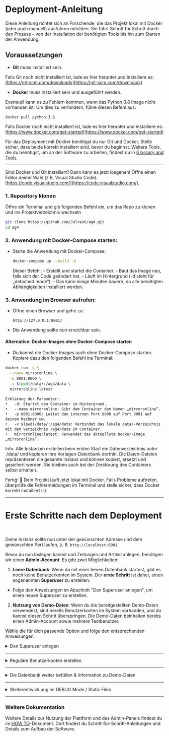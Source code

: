 # Deployment-Anleitung

Diese Anleitung richtet sich an Forschende, die das Projekt lokal mit Docker (oder auch manuell) ausführen möchten. Sie führt Schritt für Schritt durch den Prozess – von der Installation der benötigten Tools bis hin zum Starten der Anwendung.

## Voraussetzungen

- **Git** muss installiert sein.

Falls Git noch nicht installiert ist, lade es hier herunter und installiere es:  
[https://git-scm.com/downloads](https://git-scm.com/downloads)

- **Docker** muss installiert sein und ausgeführt werden.

Eventuell kann es zu Fehlern kommen, wenn das Python 3.8 Image nicht vorhanden ist. Um dies zu verhindern, führe diesen Befehl aus:
```
docker pull python:3.8
```


Falls Docker noch nicht installiert ist, lade es hier herunter und installiere es:  
[https://www.docker.com/get-started](https://www.docker.com/get-started)

Für das Deployment mit Docker benötigst du nur Git und Docker. Stelle sicher, dass beide korrekt installiert sind, bevor du beginnst.
Weitere Tools, die du benötigst, um an der Software zu arbeiten, findest du in [Glossary and Tools](./1-glossary-and-tools.md).

---

Sind Docker und Git installiert? Dann kann es jetzt losgehen! Öffne einen Editor deiner Wahl (z.B. Visual Studio Code):  
[https://code.visualstudio.com/](https://code.visualstudio.com/). 

### 1. Repository klonen

Öffne ein Terminal und gib folgenden Befehl ein, um das Repo zu klonen und ins Projektverzeichnis wechseln

```sh
git clone https://github.com/Julreut/ag4.git
cd ag4
```

### 2. Anwendung mit Docker-Compose starten:

   - Starte die Anwendung mit Docker-Compose:
     ```sh
     docker-compose up --build -d
     ```
     Dieser Befehl:
    - Erstellt und startet die Container.
    - Baut das Image neu, falls sich der Code geändert hat.
    - Läuft im Hintergrund (-d steht für „detached mode“).
    - Das kann einige Minuten dauern, da alle benötigten Abhängigkeiten installiert werden.

### 3. Anwendung im Browser aufrufen:
   - Öffne einen Browser und gehe zu:
     ```
     http://127.0.0.1:8001/
     ```
   - Die Anwendung sollte nun erreichbar sein.

#### Alternative: Docker-Images ohne Docker-Compose starten

- Du kannst die Docker-Images auch ohne Docker-Compose starten. Kopiere dazu den folgenden Befehl ins Terminal:
```sh
docker run -d \
  --name mirroronline \
  -p 8001:8000 \
  -v $(pwd)/data/:/ag4/data \
  mirroronline:latest
```

    Erklärung der Parameter:
	•	-d: Startet den Container im Hintergrund.
	•	--name mirroronline: Gibt dem Container den Namen „mirroronline“.
	•	-p 8001:8000: Leitet den internen Port 8000 auf Port 8001 auf deinem Rechner um.
	•	-v $(pwd)/data/:/ag4/data: Verbindet das lokale data/-Verzeichnis mit dem Verzeichnis /ag4/data im Container.
	•	mirroronline:latest: Verwendet das aktuellste Docker-Image „mirroronline“.


Info: Alle Instanzen erstellen beim ersten Start ein Datenverzeichnis unter ./data/ und kopieren ihre Vorlagen-Datenbank dorthin. Die Daten-Dateien repräsentieren die gesamte Instanz und können kopiert, ersetzt und gesichert werden. Sie bleiben auch bei der Zerstörung des Containers selbst erhalten.


Fertig! 🎉 Dein Projekt läuft jetzt lokal mit Docker. Falls Probleme auftreten, überprüfe die Fehlermeldungen im Terminal und stelle sicher, dass Docker korrekt installiert ist.

---

# Erste Schritte nach dem Deployment
<br>

Deine Instanz sollte nun unter der gewünschten Adresse und dem gewünschten Port laufen, z. B. `http://localhost:8001`. 

Bevor du nun loslegen kannst und Zeitungen und Artikel anlegen, benötigen wir einen **Admin-Account**. Es gibt zwei Möglichkeiten:

1. **Leere Datenbank**: Wenn du mit einer leeren Datenbank startest, gibt es noch keine Benutzerkonten im System. Der **erste Schritt** ist daher, einen sogenannten **Superuser** zu erstellen:
  - Folge den Anweisungen im Abschnitt "Den Superuser anlegen", um einen neuen Superuser zu erstellen.

2. **Nutzung von Demo-Daten**: Wenn du die bereitgestellten Demo-Daten verwendest, sind bereits Benutzerkonten im System vorhanden, und du kannst diesen Schritt überspringen. Die Demo-Daten beinhalten bereits einen Admin-Account sowie mehrere Testbenutzer.

Wähle die für dich passende Option und folge den entsprechenden Anweisungen.

<details><summary> Den Superuser anlegen </summary>

### **Schritt 1: Shell im Docker-Container öffnen**
- Identifiziere zunächst den Namen des Django-Containers, der deine Anwendung ausführt:
```sh
  docker ps
```
- Kopiere den Namen des Containers (Spalte NAMES).
- Öffne eine Shell im Container:
```sh
docker exec -it <container_name> bash
```
Hiermit öffnest du eine Shell im Container und startest danach den Befehl zum Anlegen eines Admin-Kontos. Ersetze <container_name> durch den Namen deines Django-Containers.

### **Schritt 2: Superuser erstellen**
Führe den folgenden Befehl aus, um einen neuen Superuser zu erstellen:
```sh
python manage.py createsuperuser
```

Du wirst aufgefordert, die folgenden Details einzugeben:
**Benutzername:** Wähle einen Admin-Benutzernamen (z. B. admin).
**E-Mail:** Gib eine E-Mail-Adresse ein (optional).
**Passwort:** Setze ein sicheres Passwort und bestätige es.

Beispiel:

```sh
Username (leave blank to use 'username'): admin
Email address: admin@example.com
Password: 
Password (again): 
Creating log: User=admin, Type=account_created, Data={'username': 'admin'}
Superuser created successfully.
```

### **Schritt 3: Mit dem neuen Superuser anmelden**

Sobald der Superuser erstellt wurde, kannst du dich mit den neuen Anmeldedaten im Admin-Panel anmelden:
- Das Admin-Panel ist unter `http://localhost:8001/admin` erreichbar.
- Verwende die oben angegebenen Admin-Anmeldedaten, um dich einzuloggen.
- Über das Admin-Panel kannst du Benutzer, Artikel, Kommentare und andere Daten verwalten.

</details>

---

<details><summary>Reguläre Benutzerkonten erstellen </summary>

Reguläre Benutzerkonten können direkt über das Admin-Panel erstellt werden:

- Gehe zu `http://localhost:8001/admin`.
- Navigiere zum Abschnitt Users.
- Klicke auf Add User.
- Fülle die erforderlichen Details aus (Benutzername, usw.).
- Speichere den Benutzer.
</details>

---

<details><summary>Die Datenbank weiter befüllen & Information zu Demo-Daten</summary>
Um die Datenbank korrekt zu befüllen, halte dich bitte an die folgende Reihenfolge:

1. Experiment Conditions
2. Configuration, Questions, Texts
3. Benutzerkonten
4. Zeitungen
5. Artikel
6. Kommentare
7. Sekundärkommentare (Replies)

<img src="images/AdminPanel.png" alt="Admin Panel" width="500">

  ### Demo-Daten

  Um das Tool und seine Möglichkeiten zu erkunden, sind im Ordner `data.demo` bereits Demo-Daten enthalten.

  #### Volumes in der `docker-compose.yml`
  Volumes ermöglichen es, Daten dauerhaft zu speichern, auch wenn der Container gelöscht wird.

  In der `docker-compose.yml` Datei definiert der `volumes` Abschnitt, welche Verzeichnisse zwischen dem Host-System (deinem Computer) und dem Container geteilt werden. In unserem Fall:

  ```yaml
  volumes:
    - ./data.demo:/ag4/data
  ```

  bedeutet dies, dass das Verzeichnis `data.demo` auf deinem Host-System in das Verzeichnis `/ag4/data` im Container eingebunden wird.

  Hier ist eine detaillierte Erklärung:

  - `data.demo`: Dies ist ein Ordner auf deinem Computer (Host-System). Das `./` zeigt an, dass er sich im gleichen Verzeichnis wie die `docker-compose.yml` Datei befindet. Der Ordner wurde erstellt, als du das Repository geklont hast.
  - `/ag4/data`: Dies ist der Ordner innerhalb des Containers, in den `data.demo` eingebunden wird. Der Container kann dadurch auf die Dateien zugreifen, als wären sie direkt in `/ag4/data` vorhanden.

  **Warum ist das wichtig?**

  Alles, was du in `data.demo` auf deinem Computer speicherst, ist automatisch auch im Container verfügbar. Umgekehrt bleiben die Daten erhalten, wenn der Container gestoppt oder gelöscht wird, da sie auf deinem Computer gespeichert sind und nicht nur innerhalb des Containers existieren.

  **Wie kann ich die Demo-Daten durch eigene Daten ersetzen?**

  Wenn du die Demo-Daten nicht mehr nutzen möchtest, kannst du den Ordner `data.demo` auf deinem Computer durch einen eigenen Ordner ersetzen. Ändere den `volumes`-Eintrag entsprechend in der `docker-compose.yml` Datei, damit dein neuer Ordner in den Container eingebunden wird.

  Dieser Ordner wird dann in den Container gespiegelt. Wenn du den Container killst, bleiben die Daten in dem ausgewählten Ordner auf deinem System **erhalten**, da sie nur gespiegelt werden.
  <br>
  Die bereitgestellten Demo Daten beinhalten:

  1. **Experiment Conditions**:
    - `ChangeMe`: Wird automatisch erstellt, wenn sich der Admin anmeldet und noch keine Bedingungen festgelegt wurden. Diese sollte umbenannt werden und dient nur zu Übungszwecken.
    - `Experiment 1`
    - `Experiment 2`

  2. **Standardkonfiguration, Beispiel-Fragen und deutsche Versuchstexte**:
    - Drei Fragen: Slider, Ampel und Multiple Likert mit unterschiedlichen Labels (before und after).
    - Einverständniserklärung (Deutsch)
    - Abschluss-Header (Deutsch)
    - Abschluss-Nachricht (Deutsch)
    - Keine Einwilligung (Deutsch)
    - Teilnehmerinformationen-Header (Deutsch)
    - Teilnehmerinformationen-Nachricht (Deutsch)

  3. **Benutzer**:
    - `adminuser`
    - `testuser`
    - `tom`
    - `jack`
    - `matella`
    - `juliane`
    - Passwort für alle Benutzer: `fb_apfel`

    - `juliane` simuliert eine Versuchsperson (inkl. Event-Log)

  4. **Zeitungen**:
    - Zwei Zeitungen ohne Condition-Zuweisung

  5. **Artikel**:
    - Drei Artikel pro Zeitung ohne Condition-Zuweisung

  6. **Kommentare**:
    - Unterschiedliche Kommentare je nach Versuchsbedingung.
    - Jack (zugeordnet zu Versuchsbedingung `exp2`) kann als einziger User den Kommentar von Matella (ebenfalls Tag `exp2`) lesen.
    - TestUser (Versuchsbedingung `exp 1`) kann diesen Kommentar bspw. nicht sehen.

  7. **Sekundärkommentare**:
    - Ein Sekundärkommentar von Tom, zugeordnet zur Bedingung `exp2`. Diesen kann folglich ebenfalls nur Jack lesen.

  8. **Configuration**
  - Drei verschiedene Beispiel Configuration Optionen. Eine davon ist auf `is_active` gesetzt. Der Timer läuft nach drei Minuten ab. 
  
  <img src="images/Configuration.png" alt="Configuration" width="1000">

  ### Media Ordner:
  - `avatar_default.png`: Standard-Profilbild
  - `articles`: Ordner für Artikel
  - `profile_pictures`: Ordner für Profilbilder

  ### `db_sqlite3` Datenbank:
  - Enthält die oben genannten Demo-Daten.

</details>

---

<details><summary> Weiterentwicklung im DEBUG Mode / Static Files </summary>

Die Anwendung wird statische Dateien im Produktionsmodus mit der WhiteNoise-Middleware bereitstellen. Damit dies funktioniert, müssen die statischen Dateien vorher mit `collectstatic` gesammelt werden.

Für Entwicklungszwecke wird empfohlen, den `DEBUG_MODE` zu verwenden. Dies wird automatisch alle statischen Dateien ohne vorherige Sammlung bereitstellen, sodass sie während der Entwicklung sofort geändert und aktualisiert werden können. Zusätzlich wird im Fehlerfall eine detaillierte Fehlerbeschreibung angezeigt.
`DEBUG_MODE` kann aktiviert werden, indem die Umgebungsvariable `DEBUG_MODE=1` gesetzt oder in der `settings.py` geschrieben wird.

Um die Demo_daten im Development zu nutzen, muss in der settings.py folgendes ein- bzw. auskommentiert werden:

```python
#for demo data usage: 
# DATA_DIRECTORY = "data.demo" #einkommentieren fuer local debugging in development
# Data directory
DATA_DIRECTORY = os.environ['DATA_DIRECTORY'] if 'DATA_DIRECTORY' in os.environ else "data"
```

Alternativ kann der Produktionsmodus verwendet werden. Dies erfordert, dass du den folgenden Befehl ausführst:

```
python3 src/manage.py collectstatic
```

vorher und jedes Mal, wenn du eine Datei aktualisierst.

Der Docker-Build führt diesen Befehl automatisch aus (siehe hierzu `Dockerfile`)

**Verwende immer den Produktionsmodus in Produktionsumgebungen.**

</details>
</details>

---

### Weitere Dokumentation

Weitere Details zur Nutzung der Plattform und des Admin-Panels findest du im [HOW TO](./2-how-to.md)-Dokument.
Dort findest du Schritt-für-Schritt-Anleitungen und Details zum Aufbau der Software.
